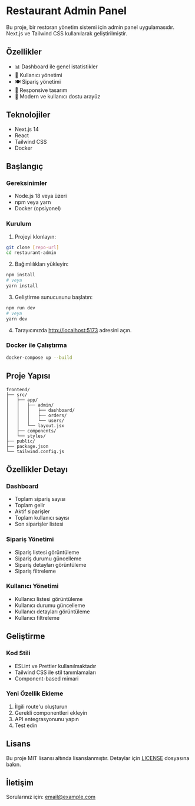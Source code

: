 # Restaurant Admin Panel

Bu proje, bir restoran yönetim sistemi için admin panel uygulamasıdır. Next.js ve Tailwind CSS kullanılarak geliştirilmiştir.

## Özellikler

- 📊 Dashboard ile genel istatistikler
- 👥 Kullanıcı yönetimi
- 🍽️ Sipariş yönetimi
- 📱 Responsive tasarım
- 🎨 Modern ve kullanıcı dostu arayüz

## Teknolojiler

- Next.js 14
- React
- Tailwind CSS
- Docker

## Başlangıç

### Gereksinimler

- Node.js 18 veya üzeri
- npm veya yarn
- Docker (opsiyonel)

### Kurulum

1. Projeyi klonlayın:
```bash
git clone [repo-url]
cd restaurant-admin
```

2. Bağımlılıkları yükleyin:
```bash
npm install
# veya
yarn install
```

3. Geliştirme sunucusunu başlatın:
```bash
npm run dev
# veya
yarn dev
```

4. Tarayıcınızda [http://localhost:5173](http://localhost:5173) adresini açın.

### Docker ile Çalıştırma

```bash
docker-compose up --build
```

## Proje Yapısı

```
frontend/
├── src/
│   ├── app/
│   │   ├── admin/
│   │   │   ├── dashboard/
│   │   │   ├── orders/
│   │   │   └── users/
│   │   └── layout.jsx
│   ├── components/
│   └── styles/
├── public/
├── package.json
└── tailwind.config.js
```

## Özellikler Detayı

### Dashboard
- Toplam sipariş sayısı
- Toplam gelir
- Aktif siparişler
- Toplam kullanıcı sayısı
- Son siparişler listesi

### Sipariş Yönetimi
- Sipariş listesi görüntüleme
- Sipariş durumu güncelleme
- Sipariş detayları görüntüleme
- Sipariş filtreleme

### Kullanıcı Yönetimi
- Kullanıcı listesi görüntüleme
- Kullanıcı durumu güncelleme
- Kullanıcı detayları görüntüleme
- Kullanıcı filtreleme

## Geliştirme

### Kod Stili

- ESLint ve Prettier kullanılmaktadır
- Tailwind CSS ile stil tanımlamaları
- Component-based mimari

### Yeni Özellik Ekleme

1. İlgili route'u oluşturun
2. Gerekli componentleri ekleyin
3. API entegrasyonunu yapın
4. Test edin

## Lisans

Bu proje MIT lisansı altında lisanslanmıştır. Detaylar için [LICENSE](LICENSE) dosyasına bakın.

## İletişim

Sorularınız için: [email@example.com](mailto:email@example.com)
